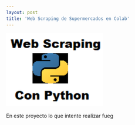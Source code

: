 ```yaml
---
layout: post
title: 'Web Scraping de Supermercados en Colab'
---
```


<a href="http://www.lostejos.com"> <img src="projects/aaa.png" alt="prueba 1" widh='300' height='200'/> </a>


En este proyecto lo que intente realizar fueg




